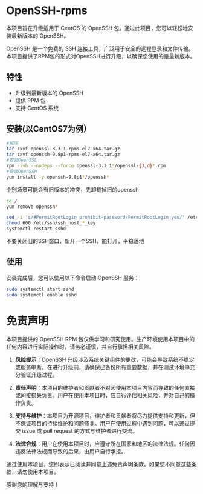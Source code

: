 # OpenSSH-rpms

本项目旨在升级适用于 CentOS 的 OpenSSH 包。通过此项目，您可以轻松地安装最新版本的 OpenSSH。

OpenSSH 是一个免费的 SSH 连接工具，广泛用于安全的远程登录和文件传输。本项目提供了RPM包的形式对OpenSSH进行升级，以确保您使用的是最新版本。

## 特性

- 升级到最新版本的 OpenSSH
- 提供 RPM 包
- 支持 CentOS 系统

## 安装(以CentOS7为例）

```bash
#解压
tar zxvf openssl-3.3.1-rpms-el7-x64.tar.gz
tar zxvf openssh-9.8p1-rpms-el7-x64.tar.gz
#安装OpenSSL
rpm -ivh --nodeps --force openssl-3.3.1*/openssl-{3,d}*.rpm
#安装OpenSSH
yum install -y openssh-9.8p1*/openssh*
```
个别场景可能会有旧版本的冲突，先卸载掉旧的openssh
```bash
cd /
yum remove openssh*
```
```bash
sed -i 's/#PermitRootLogin prohibit-password/PermitRootLogin yes/' /etc/ssh/sshd_config
chmod 600 /etc/ssh/ssh_host_*_key
systemctl restart sshd
```

不要关闭旧的SSH窗口，新开一个SSH，能打开，平稳落地

## 使用

安装完成后，您可以使用以下命令启动 OpenSSH 服务：
```bash
sudo systemctl start sshd
sudo systemctl enable sshd
```

# 免责声明

本项目提供的 OpenSSH RPM 包仅供学习和研究使用。生产环境使用本项目中的任何内容进行实际操作时，请务必谨慎，并自行承担相关风险。

1. **风险提示**：OpenSSH 升级涉及系统关键组件的更改，可能会导致系统不稳定或服务中断。在进行升级前，请确保已备份所有重要数据，并在测试环境中充分验证升级过程。

2. **责任声明**：本项目的维护者和贡献者不对因使用本项目内容而导致的任何直接或间接损失负责。用户在使用本项目时，应自行评估相关风险，并对自己的操作负责。

3. **支持与维护**：本项目为开源项目，维护者和贡献者将尽力提供支持和更新，但不保证项目的持续维护和问题修复。用户在使用过程中遇到问题，可以通过提交 issue 或 pull request 的方式与维护者进行交流。

4. **法律合规**：用户在使用本项目时，应遵守所在国家和地区的法律法规。任何因违反法律法规而导致的后果，由用户自行承担。

通过使用本项目，您即表示已阅读并同意上述免责声明条款。如果您不同意这些条款，请勿使用本项目。

感谢您的理解与支持！

